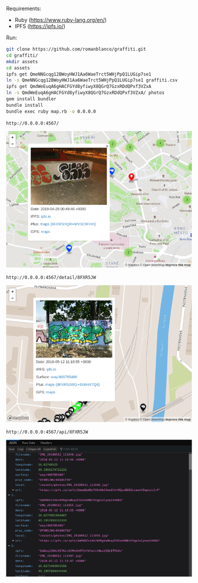 Requirements:

- Ruby (https://www.ruby-lang.org/en/)
- IPFS (https://ipfs.io/)

Run:

```sh
git clone https://github.com/romanblanco/graffiti.git
cd graffiti/
mkdir assets
cd assets
ipfs get QmeNNGcqg12BWoyHWJ1Aa6WaeTrct5WHjPpQ1LUGip7se1
ln -s QmeNNGcqg12BWoyHWJ1Aa6WaeTrct5WHjPpQ1LUGip7se1 graffiti.csv
ipfs get QmdWeEuqA6gHACFGYd8yfiwyX8QGrQ7GzxRDdQPxf3VZxA
ln -s QmdWeEuqA6gHACFGYd8yfiwyX8QGrQ7GzxRDdQPxf3VZxA/ photos
gem install bundler
bundle install
bundle exec ruby map.rb -o 0.0.0.0
```

`http://0.0.0.0:4567/`

![index](/index.png "index")

`http://0.0.0.0:4567/detail/8FXR5JW`

![detail](/detail.png "detail")

`http://0.0.0.0:4567/api/8FXR5JW`

![api](/api.png "api")

